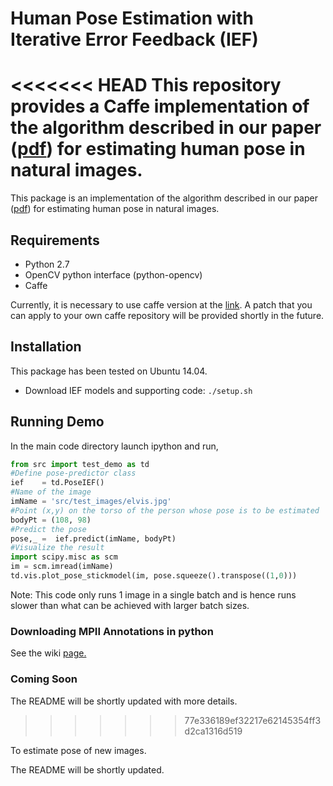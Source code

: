   Human Pose Estimation with Iterative Error Feedback (IEF)
  ====================================================

<<<<<<< HEAD
  This repository provides a Caffe implementation of the algorithm described in our paper ([pdf](http://arxiv.org/abs/1507.06550)) for estimating human pose in natural images.
=======
This package is an implementation of the algorithm described in our paper ([pdf](http://arxiv.org/abs/1507.06550)) for estimating human pose in natural images.

Requirements
------------

- Python 2.7
- OpenCV python interface (python-opencv)
- Caffe

Currently, it is necessary to use caffe version at the [link](https://github.com/pulkitag/caffe.git). A patch that you can apply to your own caffe repository will be provided shortly in the future.


Installation
-------------
This package has been tested on Ubuntu 14.04.

- Download IEF models and supporting code: `./setup.sh`

Running Demo
------------
In the main code directory launch ipython and run,
```python
from src import test_demo as td
#Define pose-predictor class
ief    = td.PoseIEF()
#Name of the image
imName = 'src/test_images/elvis.jpg'
#Point (x,y) on the torso of the person whose pose is to be estimated
bodyPt = (108, 98)
#Predict the pose
pose,_ =  ief.predict(imName, bodyPt)
#Visualize the result
import scipy.misc as scm
im = scm.imread(imName)
td.vis.plot_pose_stickmodel(im, pose.squeeze().transpose((1,0)))
```

Note: This code only runs 1 image in a single batch and is hence runs slower than what can be achieved with larger batch sizes.

### Downloading MPII Annotations in python
See the wiki [page.](https://github.com/pulkitag/ief/wiki/Data) 

### Coming Soon
The README will be shortly updated with more details.
>>>>>>> 77e336189ef32217e62145354ff3d2ca1316d519

  To estimate pose of new images. 

  The README will be shortly updated.



  [comment]: # (Automatically Generated Documentation)

  [comment]: # (-------------)

  [comment]: # (doxygen: sudo apt-get install doxygen)

  [comment]: # (doxypy:  sudo pip install doxypy)
